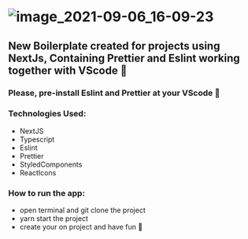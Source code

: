 # ![image_2021-09-06_16-09-23](https://user-images.githubusercontent.com/47977354/132254857-0690192e-e80f-4077-a765-e10b4334863b.png)

## New Boilerplate created for projects using NextJs, Containing Prettier and Eslint working together with VScode 🤩 
### Please, pre-install Eslint and Prettier at your VScode 🛑

### Technologies Used:
+ NextJS
+ Typescript
+ Eslint
+ Prettier 
+ StyledComponents
+ ReactIcons

### How to run the app:
- open terminal and git clone the project
- yarn start the project
- create your on project and have fun 🥳



